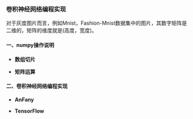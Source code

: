 ### 卷积神经网络编程实现

对于灰度图片而言，例如Mnist，Fashion-Mnist数据集中的图片，其数字矩阵是二维的，矩阵的维度就是(高度，宽度)。

#### 一、numpy操作说明

  * **数组切片**


  * **矩阵运算**




#### 二、卷积神经网络编程实现

   * **AnFany**


   * **TensorFlow**





